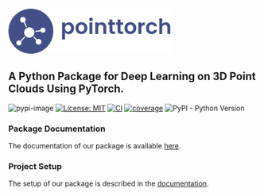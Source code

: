 <img src="https://github.com/ai4trees/pointtorch/blob/main/docs/assets/pointtorch-logo-color.png?raw=true" alt="pointtorch" width="328" height="93">

## A Python Package for Deep Learning on 3D Point Clouds Using PyTorch.

![pypi-image](https://badge.fury.io/py/pointtorch.svg)
[![License: MIT](https://img.shields.io/badge/License-MIT-yellow.svg)](https://opensource.org/licenses/MIT)
[![CI](https://github.com/ai4trees/pointtorch/actions/workflows/code-quality-main.yml/badge.svg)](https://github.com/ai4trees/pointtorch/actions/workflows/code-quality-main.yml)
[![coverage](https://codecov.io/gh/ai4trees/pointtorch/branch/main/graph/badge.svg)](https://codecov.io/github/ai4trees/pointtorch?branch=main)
![PyPI - Python Version](https://img.shields.io/pypi/pyversions/pointtorch)

### Package Documentation

The documentation of our package is available [here](https://ai4trees.github.io/pointtorch/stable).

### Project Setup

The setup of our package is described in the [documentation](https://ai4trees.github.io/pointtorch/stable#get-started).